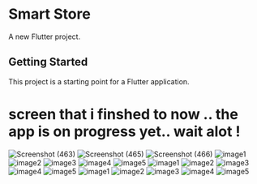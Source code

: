 # Smart Store

A new Flutter project.

## Getting Started

This project is a starting point for a Flutter application.

# screen that i finshed to now .. the app is on progress yet.. wait alot !

![Screenshot (463)](https://user-images.githubusercontent.com/75587814/211539659-df538810-8060-4da8-879b-d2f00791b7c7.png)
![Screenshot (465)](https://user-images.githubusercontent.com/75587814/211539748-3357fd7b-6f0b-4044-98d7-a1badcaab60e.png)
![Screenshot (466)](https://user-images.githubusercontent.com/75587814/211539804-f602998d-d689-4c7b-b496-64451bd8f2a2.png)
![image1](https://user-images.githubusercontent.com/75587814/211539871-02537d9b-2f3e-41d7-907c-124b696d0747.jpeg)
![image2](https://user-images.githubusercontent.com/75587814/211539889-678fcd23-ef9c-4271-9b48-cc4d782ed55a.jpeg)
![image3](https://user-images.githubusercontent.com/75587814/211539898-90b5432d-5d89-4cbe-94d6-54fa40618643.jpeg)
![image4](https://user-images.githubusercontent.com/75587814/211539913-44790186-7604-4416-85eb-4455ee7172a8.jpeg)
![image5](https://user-images.githubusercontent.com/75587814/211539927-bbfec524-a571-410a-94b7-50c165d05d36.jpeg)
![image1](https://user-images.githubusercontent.com/75587814/211540000-1df097a7-a0f1-4b71-94e2-7888985f3778.jpeg)
![image2](https://user-images.githubusercontent.com/75587814/211540020-31f5c89c-db17-4898-aa47-ca36a0bc9b6d.jpeg)
![image3](https://user-images.githubusercontent.com/75587814/211540039-9546082c-fbde-4299-b424-beb96b621fc7.jpeg)
![image4](https://user-images.githubusercontent.com/75587814/211540054-bf970de1-cf14-4763-9f76-66976a521bda.jpeg)
![image5](https://user-images.githubusercontent.com/75587814/211540069-43529454-6653-46cc-86d7-81f5416d57f4.jpeg)
![image1](https://user-images.githubusercontent.com/75587814/211540121-80c7aa0b-8a31-4431-880d-7af83e917288.jpeg)
![image2](https://user-images.githubusercontent.com/75587814/211540139-61f2eda9-b723-4497-ab02-f0b2408ee0be.jpeg)
![image3](https://user-images.githubusercontent.com/75587814/211540149-4d9ec7ea-f7ed-4c31-b6f9-8e87aee24dd3.jpeg)
![image4](https://user-images.githubusercontent.com/75587814/211540163-2415815b-3554-4bf4-8024-c215a0562641.jpeg)
![image5](https://user-images.githubusercontent.com/75587814/211540185-d48c8476-326b-4c4d-9347-c1a530cb78ec.jpeg)

